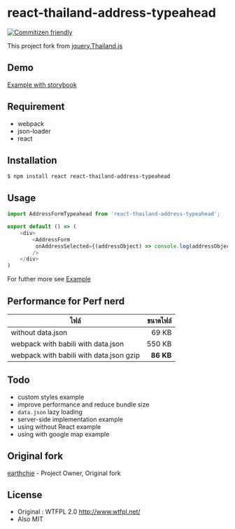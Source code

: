 # react-thailand-address-typeahead
[![Commitizen friendly](https://img.shields.io/badge/commitizen-friendly-brightgreen.svg)](http://commitizen.github.io/cz-cli/)

This project fork from
[jquery.Thailand.js](https://github.com/earthchie/jquery.Thailand.js)

## Demo
[Example with storybook]()


## Requirement
- webpack
- json-loader
- react
## Installation
```
$ npm install react react-thailand-address-typeahead
```

## Usage
```js
import AddressFormTypeahead from 'react-thailand-address-typeahead';

export default () => (
    <div>
        <AddressForm
         onAddressSelected={(addressObject) => console.log(addressObject)} 
        />
    </div>
)
```
For futher more see [Example](./example/index.js)

## Performance for Perf nerd

| ไฟล์ | ขนาดไฟล์ |
| --- | ---:|
| without data.json | 69 KB 
| webpack with babili with data.json | 550 KB |
| webpack with babili with data.json gzip | **86 KB** |

## Todo
- custom styles example
- improve performance and reduce bundle size
- `data.json` lazy loading
- server-side implementation example
- using without React example
- using with google map example

## Original fork
[earthchie](https://github.com/earthchie/) - Project Owner, Original fork

## License
- Original : WTFPL 2.0 http://www.wtfpl.net/
- Also MIT
